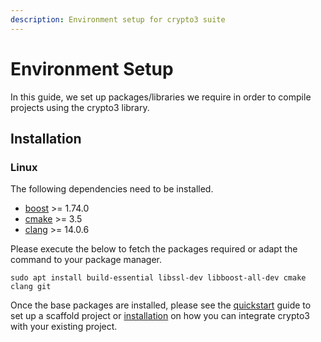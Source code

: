 ```yaml
---
description: Environment setup for crypto3 suite
---
```


# Environment Setup

In this guide, we set up packages/libraries we require in order to compile projects using the crypto3 library.

## Installation

### Linux

The following dependencies need to be installed.

- [boost](https://www.boost.org/) >= 1.74.0
- [cmake](https://cmake.org/) >= 3.5
- [clang](https://clang.llvm.org/) >= 14.0.6

Please execute the below to fetch the packages required or adapt the command to your package manager.

```shell
sudo apt install build-essential libssl-dev libboost-all-dev cmake clang git
```

Once the base packages are installed, please see the [quickstart](quickstart) guide to set up a scaffold project or [installation](environment-setup#installation) on how you can integrate crypto3 with your existing project.
